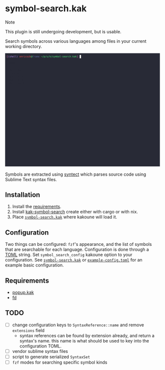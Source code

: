 # symbol-search.kak

> [!NOTE]
> This plugin is still undergoing development, but is usable.

Search symbols across various languages among files in your current working directory.

![demo.gif][1]

Symbols are extracted using [syntect][2] which parses source code using Sublime Text
syntax files.

## Installation

1. Install the [requirements][3].
2. Install [kak-symbol-search][4] create either with cargo or with nix.
3. Place [`symbol-search.kak`][5] where kakoune will load it.

## Configuration

Two things can be configured: `fzf`'s appearance, and the list of symbols that are searchable
for each language. Configuration is done through a [TOML][6] string. Set `symbol_search_config`
kakoune option to your configuration. See [`symbol-search.kak`][7] or [`example-config.toml`][8]
for an example basic configuration.

## Requirements

- [popup.kak][9]
- [fd][10]

## TODO

- [ ] change configuration keys to `SyntaxReference::name` and remove `extensions` field
  - syntax references can be found by extension already, and return a syntax's name. this
    name is what should be used to key into the configuration TOML.
- [ ] vendor sublime syntax files
- [ ] script to generate serialized `SyntaxSet`
- [ ] `fzf` modes for searching specific symbol kinds

[1]: demo.gif
[2]: https://github.com/trishume/syntect
[3]: #requirements
[4]: https://crates.io/crates/kak-symbol-search
[5]: ./rc/symbol-search.kak
[6]: https://toml.io/en/
[7]: ./rc/symbol-search.kak
[8]: ./example-config.toml
[9]: https://github.com/enricozb/popup.kak
[10]: https://github.com/sharkdp/fd
